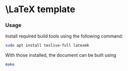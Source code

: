 # \LaTeX template
### Usage
Install required build tools using the following command:
```bash
sudo apt install texlive-full latexmk
```
With those installed, the document can be built using 
```bash
make
```
